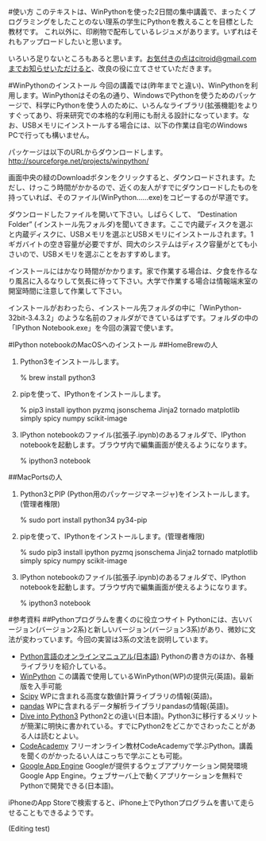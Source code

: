 #使い方
このテキストは、WinPythonを使った2日間の集中講義で、まったくプログラミングをしたことのない理系の学生にPythonを教えることを目標とした教材です。
これ以外に、印刷物で配布しているレジュメがあります。いずれはそれもアップロードしたいと思います。

いろいろ足りないところもあると思います。お気付きの点はcitroid@gmail.comまでお知らせいただけると、改良の役に立てさせていただきます。

#WinPythonのインストール
今回の講義では(昨年までと違い)、WinPythonを利用します。WinPythonはその名の通り、WindowsでPythonを使うためのパッケージで、科学にPythonを使う人のために、いろんなライブラリ(拡張機能)をよりすぐってあり、将来研究での本格的な利用にも耐える設計になっています。なお、USBメモリにインストールする場合には、以下の作業は自宅のWindows PCで行っても構いません。

パッケージは以下のURLからダウンロードします。
    http://sourceforge.net/projects/winpython/

画面中央の緑のDownloadボタンをクリックすると、ダウンロードされます。ただし、けっこう時間がかかるので、近くの友人がすでにダウンロードしたものを持っていれば、そのファイル(WinPython……exe)をコピーするのが早道です。

ダウンロードしたファイルを開いて下さい。しばらくして、 “Destination Folder” (インストール先フォルダ)を聞いてきます。ここで内蔵ディスクを選ぶと内蔵ディスクに、USBメモリを選ぶとUSBメモリにインストールされます。1ギガバイトの空き容量が必要ですが、岡大のシステムはディスク容量がとても小さいので、USBメモリを選ぶことをおすすめします。

インストールにはかなり時間がかかります。家で作業する場合は、夕食を作るなり風呂に入るなりして気長に待って下さい。大学で作業する場合は情報端末室の開室時間に注意して作業して下さい。

インストールがおわったら、インストール先フォルダの中に「WinPython-32bit-3.4.3.2」のような名前のフォルダができているはずです。フォルダの中の「IPython Notebook.exe」を今回の演習で使います。

#IPython notebookのMacOSへのインストール
##HomeBrewの人
1. Python3をインストールします。

    % brew install python3

2. pipを使って、IPythonをインストールします。

    % pip3 install ipython pyzmq jsonschema Jinja2 tornado matplotlib simply spicy numpy scikit-image

3. IPython notebookのファイル(拡張子.ipynb)のあるフォルダで、IPython notebookを起動します。ブラウザ内で編集画面が使えるようになります。

    % ipython3 notebook

##MacPortsの人
1. Python3とPIP (Python用のパッケージマネージャ)をインストールします。(管理者権限)

    % sudo port install python34 py34-pip

2. pipを使って、IPythonをインストールします。(管理者権限)

    % sudo pip3 install ipython pyzmq jsonschema Jinja2 tornado matplotlib simply spicy numpy scikit-image

3. IPython notebookのファイル(拡張子.ipynb)のあるフォルダで、IPython notebookを起動します。ブラウザ内で編集画面が使えるようになります。

    % ipython3 notebook

#参考資料
##Pythonプログラムを書くのに役立つサイト
Pythonには、古いバージョン(バージョン2系)と新しいバージョン(バージョン3系)があり、微妙に文法が変わっています。今回の実習は3系の文法を説明しています。

* [Python言語のオンラインマニュアル(日本語)](http://docs.python.jp/3/) Pythonの書き方のほか、各種ライブラリを紹介している。
* [WinPython](http://sourceforge.net/projects/winpython/) この講義で使用しているWinPython(WP)の提供元(英語)。最新版を入手可能
* [Scipy](http://www.scipy.org) WPに含まれる高度な数値計算ライブラリの情報(英語)。
* [pandas](http://pandas.pydata.org/) WPに含まれるデータ解析ライブラリpandasの情報(英語)。
* [Dive into Python3](http://diveintopython3-ja.rdy.jp/) Python2との違い(日本語)。Python3に移行するメリットが簡潔に明快に書かれている。すでにPython2をどこかでさわったことがある人は読むとよい。
* [CodeAcademy](http://www.codecademy.com/tracks/python) フリーオンライン教材CodeAcademyで学ぶPython。講義を聞くのがかったるい人はこっちで学ぶことも可能。
* [Google App Engine](https://developers.google.com/appengine/?hl=ja) Googleが提供するウェブアプリケーション開発環境Google App Engine。ウェブサーバ上で動くアプリケーションを無料でPythonで開発できる(日本語)。

iPhoneのApp Storeで検索すると、iPhone上でPythonプログラムを書いて走らせることもできるようです。

(Editing test)
